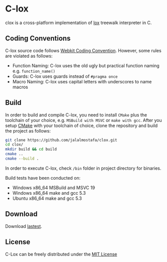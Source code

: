 # C-lox

clox is a cross-platform implementation of [lox](http://craftinginterpreters.com/the-lox-language.html) treewalk interpreter in C.

## Coding Conventions

C-lox source code follows [Webkit Coding Convention](https://webkit.org/code-style-guidelines/). However, some rules are violated as follows:

* Function Naming: C-lox uses the old ugly but practical function naming e.g. `function_name()`
* Guards: C-lox uses guards instead of `#pragma once`
* Macro Naming: C-lox uses capital letters with underscores to name macros

## Build

In order to build and compile C-lox, you need to install `CMake` plus the toolchain of your choice, e.g. `MSBuild with MSVC` or `make with gcc`. After you setup [CMake](https://cmake.org/install) with your toolchain of choice, clone the repository and build the project as follows:

```bash
git clone https://github.com/jalalmostafa/clox.git
cd clox/
mkdir build && cd build
cmake ..
cmake --build .
```

In order to execute C-lox, check `/bin` folder in project directory for binaries.

Build tests have been conducted on:

* Windows x86_64 MSBuild and MSVC 19
* Windows x86_64 make and gcc 5.3
* Ubuntu x86_64 make and gcc 5.3

## Download

Download [lastest](https://github.com/jalalmostafa/clox/releases).

## License

C-Lox can be freely distributed under the [MIT License](https://github.com/jalalmostafa/c-lox/blob/master/LICENSE)
